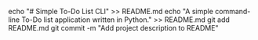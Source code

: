 echo "# Simple To-Do List CLI" >> README.md
echo "A simple command-line To-Do list application written in Python." >> README.md
git add README.md
git commit -m "Add project description to README"
